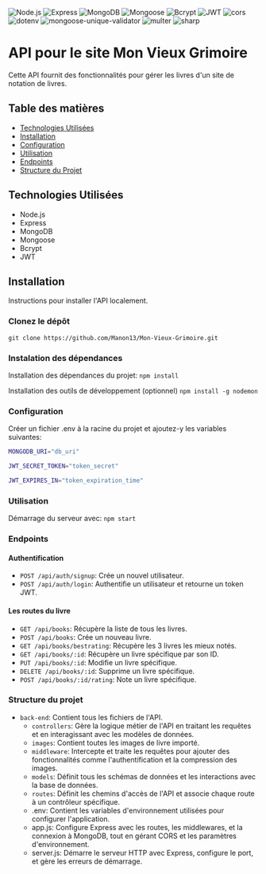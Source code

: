 ![Node.js](https://img.shields.io/static/v1?label=Node.js&message=v20.15.1&color=blue)
![Express](https://img.shields.io/static/v1?label=Express&message=v4.19.2&color=blue)
![MongoDB](https://img.shields.io/static/v1?label=MongoDB&message=v6.8.0&color=green)
![Mongoose](https://img.shields.io/static/v1?label=Mongoose&message=v8.5.1&color=blue)
![Bcrypt](https://img.shields.io/static/v1?label=Bcrypt&message=v5.1.1&color=blue)
![JWT](https://img.shields.io/static/v1?label=JWT&message=v9.0.2&color=blue)
![cors](https://img.shields.io/static/v1?label=cors&message=v2.8.5&color=blue)
![dotenv](https://img.shields.io/static/v1?label=dotenv&message=v16.4.5&color=blue)
![mongoose-unique-validator](https://img.shields.io/static/v1?label=mongoose-unique-validator&message=v5.0.1&color=blue)
![multer](https://img.shields.io/static/v1?label=multer&message=v1.4.5-lts.1&color=blue)
![sharp](https://img.shields.io/static/v1?label=sharp&message=v0.33.4&color=blue)

# API pour le site Mon Vieux Grimoire 

Cette API fournit des fonctionnalités pour gérer les livres d'un site de notation de livres. 


## Table des matières

- [Technologies Utilisées](#technologies-utilisées)
- [Installation](#installation)
- [Configuration](#configuration)
- [Utilisation](#utilisation)
- [Endpoints](#endpoints)
- [Structure du Projet](#structure-du-projet)

## Technologies Utilisées
* Node.js
* Express
* MongoDB
* Mongoose
* Bcrypt
* JWT

## Installation
Instructions pour installer l'API localement.

### Clonez le dépôt
`git clone https://github.com/Manon13/Mon-Vieux-Grimoire.git`

### Instalation des dépendances
Installation des dépendances du projet:
`npm install`

Installation des outils de développement (optionnel)
`npm install -g nodemon`

### Configuration 
Créer un fichier .env à la racine du projet et ajoutez-y les variables suivantes: 
```bash
MONGODB_URI="db_uri"

JWT_SECRET_TOKEN="token_secret"

JWT_EXPIRES_IN="token_expiration_time"
```

### Utilisation
Démarrage du serveur avec:
`npm start`

### Endpoints

#### Authentification
* `POST /api/auth/signup`: Crée un nouvel utilisateur.
* `POST /api/auth/login`: Authentifie un utilisateur et retourne un token JWT.

#### Les routes du livre
* `GET /api/books`: Récupère la liste de tous les livres. 
* `POST /api/books`: Crée un nouveau livre.
* `GET /api/books/bestrating`: Récupère les 3 livres les mieux notés.
* `GET /api/books/:id`: Récupère un livre spécifique par son ID.
* `PUT /api/books/:id`: Modifie un livre spécifique.
* `DELETE /api/books/:id`: Supprime un livre spécifique.
* `POST /api/books/:id/rating`: Note un livre spécifique.

### Structure du projet
* `back-end`: Contient tous les fichiers de l'API.
    * `controllers`: Gère la logique métier de l'API en traitant les requêtes et en interagissant avec les modèles de données.
    * `images`: Contient toutes les images de livre importé.
    * `middleware`: Intercepte et traite les requêtes pour ajouter des fonctionnalités comme l'authentification et la compression des images.
    * `models`: Définit tous les schémas de données et les interactions avec la base de données.
    * `routes`: Définit les chemins d'accès de l'API et associe chaque route à un contrôleur spécifique.
    * .env: Contient les variables d'environnement utilisées pour configurer l'application.
    * app.js: Configure Express avec les routes, les middlewares, et la connexion à MongoDB, tout en gérant CORS et les paramètres d'environnement.
    * server.js: Démarre le serveur HTTP avec Express, configure le port, et gère les erreurs de démarrage.
